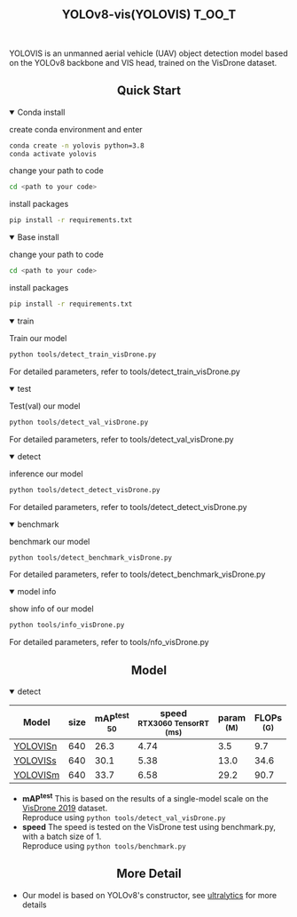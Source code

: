 ## <div align="center">YOLOv8-vis(YOLOVIS) T_OO_T</div>
<br>


YOLOVIS is an unmanned aerial vehicle (UAV) object detection model based on the YOLOv8 backbone and VIS head, trained on the VisDrone dataset.


## <div align="center">Quick Start</div>


<details open>
<summary>Conda install</summary>

create conda environment and enter
```bash
conda create -n yolovis python=3.8
conda activate yolovis
```
change your path to code 
```bash
cd <path to your code> 
```
install packages
```bash
pip install -r requirements.txt
```


</details>

<details open>
<summary>Base install</summary>

change your path to code 
```bash
cd <path to your code> 
```
install packages
```bash
pip install -r requirements.txt
```


</details>

<details open>
<summary>train</summary>

Train our model 
```bash
python tools/detect_train_visDrone.py
```
For detailed parameters, refer to tools/detect_train_visDrone.py

</details>

<details open>
<summary>test</summary>

Test(val) our model 
```bash
python tools/detect_val_visDrone.py
```
For detailed parameters, refer to tools/detect_val_visDrone.py

</details>

<details open>
<summary>detect</summary>

inference our model 
```bash
python tools/detect_detect_visDrone.py
```
For detailed parameters, refer to tools/detect_detect_visDrone.py

</details>

<details open>
<summary>benchmark</summary>

benchmark our model 
```bash
python tools/detect_benchmark_visDrone.py
```
For detailed parameters, refer to tools/detect_benchmark_visDrone.py

</details>

<details open>
<summary>model info</summary>

show info of  our model 
```bash
python tools/info_visDrone.py
```
For detailed parameters, refer to tools/nfo_visDrone.py

</details>

## <div align="center">Model</div>

<details open><summary>detect</summary>



| Model        | size | mAP<sup>test<br>50 | speed<br><sup>RTX3060 TensorRT<br>(ms) | param<br><sup>(M) | FLOPs<br><sup>(G) |
|--------------|------|--------------------|----------------------------------------|-------------------|-------------------|
| [YOLOVISn](https://media.githubusercontent.com/media/BarryGUN/assets/master/yolov8n-vis.pt?download=true) | 640  | 26.3               | 4.74                                   | 3.5               | 9.7               |
| [YOLOVISs](https://media.githubusercontent.com/media/BarryGUN/assets/master/yolov8s-vis.pt?download=true) | 640  | 30.1               | 5.38                                   | 13.0              | 34.6              |
| [YOLOVISm](https://media.githubusercontent.com/media/BarryGUN/assets/master/yolov8m-vis.pt?download=true) | 640  | 33.7               | 6.58                                   | 29.2              | 90.7              |



- **mAP<sup>test</sup>** This is based on the results of a single-model scale on the [VisDrone 2019](https://github.com/VisDrone/VisDrone-Dataset) dataset.
  <br>Reproduce using `python tools/detect_val_visDrone.py`
- **speed** The speed is tested on the VisDrone test using benchmark.py, with a batch size of 1.
  <br>Reproduce using `python tools/benchmark.py`

</details>

## <div align="center">More Detail</div>
- Our model is based on YOLOv8's constructor, see [ultralytics](https://github.com/ultralytics/ultralytics) for more details


